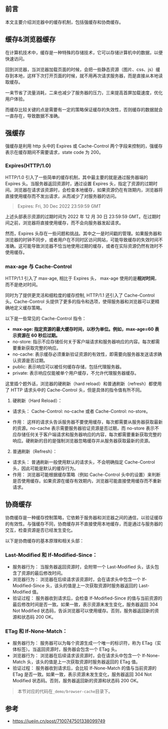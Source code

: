 ## 前言

本文主要介绍浏览器中的缓存机制，包括强缓存和协商缓存。

## 缓存&浏览器缓存

在计算机技术中，缓存是一种特殊的存储技术，它可以存储计算机中的数据，以便快速访问。

回到浏览器，当浏览器加载页面的时候，会把一些静态资源（图片、css、js）缓存到本地，这样下次打开页面的时候，就不用再次请求服务器，而是直接从本地读取缓存。

一来节省了流量消耗，二来也减少了服务器的压力，三来提高首屏加载速度，优化用户体验。

而缓存比较关键的点是需要有一定的策略保证缓存的失效性，否则缓存的数据就会一直存在，导致数据不准确。

## 强缓存

强缓存是利用 http 头中的 Expires 或 Cache-Control 两个字段来控制的，强缓存表示在缓存期间不需要请求，state code 为 200。

### Expires(HTTP/1.0)

HTTP/1.0 引入了一些简单的缓存机制，其中最主要的就是通过服务器端的 Expires 头。当服务器返回资源时，通过设置 Expires 头，指定了资源的过期时间。浏览器在请求该资源时，会检查本地缓存，如果资源仍在有效期内，浏览器将直接使用缓存而不发出请求，从而减少了对服务器的访问。

> Expires: Fri, 30 Dec 2022 23:59:59 GMT

上述头部表示资源的过期时间为 2022 年 12 月 30 日 23:59:59 GMT。在过期时间之前，浏览器将直接使用缓存，而不会向服务器发起请求。

然而，Expires 头存在一些问题和挑战。其中之一是时间戳的管理。如果服务器和浏览器的时钟不同步，或者用户在不同时区访问网站，可能导致缓存的失效时间不准确。这可能导致浏览器不恰当地使用过期的缓存，或者在实际资源仍然有效时不使用缓存。

### max-age 与 Cache-Control

HTTP/1.1 引入了 max-age, 相比于 Expires 头， max-age 使用的是**相对时间**，而不是绝对时间。

同时为了提供更灵活和细粒度的缓存控制, HTTP/1.1 还引入了 Cache-Control 头。Cache-Control 头提供了更多的指令和选项，使得服务器和浏览器可以更精确地定义缓存策略。

以下是一些常见的 Cache-Control 指令：

- **max-age: 指定资源的最大缓存时间，以秒为单位。例如，max-age=60 表示资源在 60 秒后过期。**
- no-store: 指示不应存储任何关于客户端请求和服务器响应的内容。每次都需要重新获取完整的响应。
- no-cache: 表示缓存必须重新验证资源的有效性，即需要向服务器发送请求确认资源是否过期。
- public: 表示响应可以被任何缓存存储，包括代理服务器。
- private: 表示响应仅能被单个用户缓存，不允许代理服务器缓存。

这里插个题外话，浏览器的硬刷新（hard reload）和普通刷新（refresh）都使用了 HTTP 请求头中的 Cache-Control 头，但是具体的指令值有所不同。

1. 硬刷新（Hard Reload）：

- 请求头： Cache-Control: no-cache 或者 Cache-Control: no-store。

- 作用： 这样的请求头告诉服务器不要使用缓存，每次都需要从服务器获取最新的资源。no-cache 表示需要服务器验证资源是否过期，而 no-store 表示不应存储任何关于客户端请求和服务器响应的内容，每次都需要重新获取完整的响应。硬刷新的目的是强制浏览器忽略缓存并从服务器获取最新的资源。

2. 普通刷新（Refresh）：

- 请求头： 普通刷新一般使用默认的请求头，不会明确指定 Cache-Control 头，因此可能是默认的缓存行为。
- 作用： 浏览器可能根据缓存策略（例如 Cache-Control 头中的设置）来判断是否使用缓存。如果资源在缓存有效期内，浏览器可能直接使用缓存而不重新请求。


## 协商缓存

协商缓存是一种缓存控制策略，它依赖于服务器和浏览器之间的通信，以验证缓存的有效性。与强缓存不同，协商缓存并不直接使用本地缓存，而是通过与服务器的交互，检查资源是否已经发生变化。

以下是协商缓存的基本原理和相关头部：

### Last-Modified 和 If-Modified-Since：

- 服务器行为： 当服务器返回资源时，会附带一个 Last-Modified 头，该头包含了资源的最后修改时间。
- 浏览器行为： 浏览器在后续请求该资源时，会在请求头中包含一个 If-Modified-Since 头，该头的值是上一次获取资源时服务器返回的 Last-Modified 值。
- 验证过程： 服务器收到请求后，会检查 If-Modified-Since 的值与当前资源的最后修改时间是否一致。如果一致，表示资源未发生变化，服务器返回 304 Not Modified 状态码，告诉浏览器可以使用缓存。否则，服务器返回新的资源和状态码 200 OK。

### ETag 和 If-None-Match：

- 服务器行为： 服务器可以为每个资源生成一个唯一的标识符，称为 ETag（实体标签）。当返回资源时，服务器会包含一个 ETag 头。
- 浏览器行为： 浏览器在后续请求该资源时，会在请求头中包含一个 If-None-Match 头，该头的值是上一次获取资源时服务器返回的 ETag 值。
- 验证过程： 服务器收到请求后，会比较 If-None-Match 的值与当前资源的 ETag 是否一致。如果一致，表示资源未发生变化，服务器返回 304 Not Modified 状态码。否则，服务器返回新的资源和状态码 200 OK。


> 本节对应的代码在`_demo/browser-cache`目录下。

## 参考

- https://juejin.cn/post/7100747501338099749

